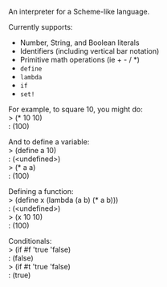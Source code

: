 
An interpreter for a Scheme-like language.  
  
  
Currently supports:  
 * Number, String, and Boolean literals
 * Identifiers (including vertical bar notation)
 * Primitive math operations (ie + - / \*)  
 * `define`
 * `lambda`
 * `if`
 * `set!`


For example, to square 10, you might do:  
 \> (\* 10 10)  
 : (100)  

And to define a variable:  
 \> (define a 10)  
 : (\<undefined\>)  
 \> (\* a a)  
 : (100)  

Defining a function:  
 \> (define x (lambda (a b) (\* a b)))  
 : (\<undefined\>)  
 \> (x 10 10)  
 : (100)  

Conditionals:  
 \> (if #f 'true 'false)  
 : (false)  
 \> (if #t 'true 'false)  
 : (true)  
  
